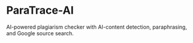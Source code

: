 # ParaTrace-AI
AI-powered plagiarism checker with AI-content detection, paraphrasing, and Google source search.
